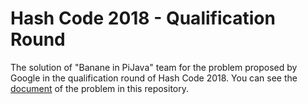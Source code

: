 Hash Code 2018 - Qualification Round
========
The solution of "Banane in PiJava" team for the problem proposed by Google in the qualification round of Hash Code 2018.
You can see the [document](problem/online_qualification_round_2018.pdf) of the problem in this repository.